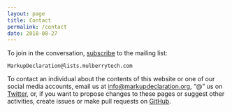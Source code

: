```yaml
---
layout: page
title: Contact
permalink: /contact
date: 2018-08-27
---
```


To join in the conversation,
[subscribe](https://www.mulberrytech.com/markupdeclaration.html)
to the mailing list:

```
MarkupDeclaration@lists.mulberrytech.com
```

To contact an individual about the contents of this website or one
of our social media accounts,
email us at [info@markupdeclaration.org](mailto:info@markupdeclaration.org),
“@” us on [Twitter](https://twitter.com/markupdec), or,
if you want to propose changes to these pages or suggest other
activities, create issues or make pull requests on
[GitHub](https://github.com/markupdeclaration/).

